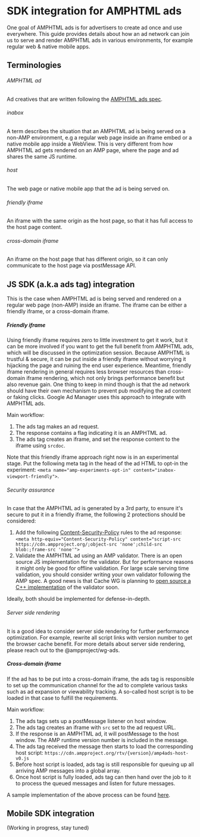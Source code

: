<!---
Copyright 2016 The AMP HTML Authors. All Rights Reserved.

Licensed under the Apache License, Version 2.0 (the "License");
you may not use this file except in compliance with the License.
You may obtain a copy of the License at

      http://www.apache.org/licenses/LICENSE-2.0

Unless required by applicable law or agreed to in writing, software
distributed under the License is distributed on an "AS-IS" BASIS,
WITHOUT WARRANTIES OR CONDITIONS OF ANY KIND, either express or implied.
See the License for the specific language governing permissions and
limitations under the License.
-->

# SDK integration for AMPHTML ads

One goal of AMPHTML ads is for advertisers to create ad once and use everywhere.
This guide provides details about how an ad network can join us to serve and
render AMPHTML ads in various environments, for example regular web & native
mobile apps.

## Terminologies

###### AMPHTML ad

Ad creatives that are written following the
[AMPHTML ads spec](https://amp.dev/documentation/guides-and-tutorials/learn/a4a_spec).

###### inabox

A term describes the situation that an AMPHTML ad is being served on a non-AMP
environment, e.g a regular web page inside an iframe embed or a native mobile
app inside a WebView. This is very different from how AMPHTML ad gets rendered
on an AMP page, where the page and ad shares the same JS runtime.

###### host

The web page or native mobile app that the ad is being served on.

###### friendly iframe

An iframe with the same origin as the host page, so that it has full access to
the host page content.

###### cross-domain iframe

An iframe on the host page that has different origin, so it can only communicate
to the host page via postMessage API.

## JS SDK (a.k.a ads tag) integration

This is the case when AMPHTML ad is being served and rendered on a regular web
page (non-AMP) inside an iframe. The iframe can be either a friendly iframe, or
a cross-domain iframe.

##### Friendly iframe

Using friendly iframe requires zero to little investment to get it work, but it
can be more involved if you want to get the full benefit from AMPHTML ads, which
will be discussed in the optimization session. Because AMPHTML is trustful &
secure, it can be put inside a friendly iframe without worrying it hijacking the
page and ruining the end user experience. Meantime, friendly iframe rendering in
general requires less browser resources than cross-domain iframe rendering,
which not only brings performance benefit but also revenue gain. One thing to
keep in mind though is that the ad network should have their own mechanism to
prevent pub modifying the ad content or faking clicks. Google Ad Manager uses
this approach to integrate with AMPHTML ads.

Main workflow:

1. The ads tag makes an ad request.
1. The response contains a flag indicating it is an AMPHTML ad.
1. The ads tag creates an iframe, and set the response content to the iframe
   using `srcdoc`.

Note that this friendly iframe approach right now is in an experimental stage.
Put the following meta tag in the head of the ad HTML to opt-in the experiment:
`<meta name="amp-experiments-opt-in" content="inabox-viewport-friendly">`.

###### Security assurance

In case that the AMPHTML ad is generated by a 3rd party, to ensure it's secure
to put it in a friendly iframe, the following 2 protections should be
considered:

1. Add the following
   [Content-Security-Policy](https://developer.mozilla.org/en-US/docs/Web/HTTP/CSP)
   rules to the ad response:
   `<meta http-equiv="Content-Security-Policy" content="script-src https://cdn.ampproject.org/;object-src 'none';child-src blob:;frame-src 'none'">`
1. Validate the AMPHTML ad using an AMP validator. There is an open source JS
   implementation for the validator. But for performance reasons it might only
   be good for offline validation. For large scale serving time validation, you
   should consider writing your own validator following the AMP spec. A good
   news is that Cache WG is planning to
   [open source a C++ implementation](https://github.com/ampproject/wg-caching/wiki/Status-Update-July-2019#amp-validator-1)
   of the validator soon.

Ideally, both should be implemented for defense-in-depth.

###### Server side rendering

It is a good idea to consider server side rendering for further performance
optimization. For example, rewrite all script links with version number to get
the browser cache benefit. For more details about server side rendering, please
reach out to the @ampproject/wg-ads.

##### Cross-domain iframe

If the ad has to be put into a cross-domain iframe, the ads tag is responsible
to set up the communication channel for the ad to complete various tasks such as
ad expansion or viewability tracking. A so-called host script is to be loaded in
that case to fulfill the requirements.

Main workflow:

1. The ads tags sets up a postMessage listener on host window.
1. The ads tag creates an iframe with `src` set to the ad request URL.
1. If the response is an AMPHTML ad, it will postMessage to the host window. The
   AMP runtime version number is included in the message.
1. The ads tag received the message then starts to load the corresponding host
   script: `https://cdn.ampproject.org/rtv/{version}/amp4ads-host-v0.js`
1. Before host script is loaded, ads tag is still responsible for queuing up all
   arriving AMP messages into a global array.
1. Once host script is fully loaded, ads tag can then hand over the job to it to
   process the queued messages and listen for future messages.

A sample implementation of the above process can be found
[here](../../examples/amphtml-ads/ads-tag-integration.js).

## Mobile SDK integration

(Working in progress, stay tuned)
